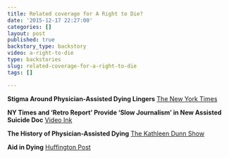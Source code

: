 ```yaml
---
title: Related coverage for A Right to Die?
date: '2015-12-17 22:27:00'
categories: []
layout: post
published: true
backstory_type: backstory
video: a-right-to-die
type: backstories
slug: related-coverage-for-a-right-to-die
tags: []

---
```

**Stigma Around Physician-Assisted Dying Lingers**
[The New York Times](http://www.nytimes.com/2015/03/23/us/stigma-around-physician-assisted-dying-lingers.html)

**NY Times and ‘Retro Report’ Provide ‘Slow Journalism’ in New Assisted Suicide Doc**
[Video Ink](http://www.thevideoink.com/features/retro-report-provides-slow-journalism-new-assisted-suicide-doc/#.VRQ84P1fspE)

**The History of Physician-Assisted Dying**
[The Kathleen Dunn Show](http://www.wpr.org/shows/history-physician-assisted-dying)

**Aid in Dying**
[Huffington Post](http://www.huffingtonpost.com/jane-gross/aid-in-dying_b_6925958.html)

